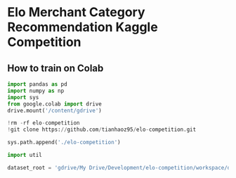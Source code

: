 # Elo Merchant Category Recommendation Kaggle Competition

## How to train on Colab

```python
import pandas as pd
import numpy as np
import sys
from google.colab import drive
drive.mount('/content/gdrive')

!rm -rf elo-competition
!git clone https://github.com/tianhaoz95/elo-competition.git

sys.path.append('./elo-competition')

import util

dataset_root = 'gdrive/My Drive/Development/elo-competition/workspace/dataset'
```
